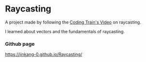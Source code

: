 # Raycasting
A project made by following the [Coding Train's Video](https://youtu.be/TOEi6T2mtHo) on raycasting.

I learned about vectors and the fundamentals of raycasting.

### Github page
https://jinkang-0.github.io/Raycasting/